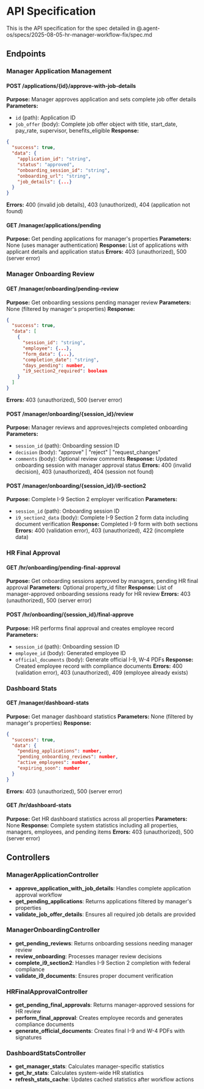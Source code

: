 # API Specification

This is the API specification for the spec detailed in @.agent-os/specs/2025-08-05-hr-manager-workflow-fix/spec.md

## Endpoints

### Manager Application Management

#### POST /applications/{id}/approve-with-job-details

**Purpose:** Manager approves application and sets complete job offer details
**Parameters:** 
- `id` (path): Application ID
- `job_offer` (body): Complete job offer object with title, start_date, pay_rate, supervisor, benefits_eligible
**Response:** 
```json
{
  "success": true,
  "data": {
    "application_id": "string",
    "status": "approved",
    "onboarding_session_id": "string",
    "onboarding_url": "string",
    "job_details": {...}
  }
}
```
**Errors:** 400 (invalid job details), 403 (unauthorized), 404 (application not found)

#### GET /manager/applications/pending

**Purpose:** Get pending applications for manager's properties
**Parameters:** None (uses manager authentication)
**Response:** List of applications with applicant details and application status
**Errors:** 403 (unauthorized), 500 (server error)

### Manager Onboarding Review

#### GET /manager/onboarding/pending-review

**Purpose:** Get onboarding sessions pending manager review
**Parameters:** None (filtered by manager's properties)
**Response:** 
```json
{
  "success": true,
  "data": [
    {
      "session_id": "string",
      "employee": {...},
      "form_data": {...},
      "completion_date": "string",
      "days_pending": number,
      "i9_section2_required": boolean
    }
  ]
}
```
**Errors:** 403 (unauthorized), 500 (server error)

#### POST /manager/onboarding/{session_id}/review

**Purpose:** Manager reviews and approves/rejects completed onboarding
**Parameters:**
- `session_id` (path): Onboarding session ID
- `decision` (body): "approve" | "reject" | "request_changes"
- `comments` (body): Optional review comments
**Response:** Updated onboarding session with manager approval status
**Errors:** 400 (invalid decision), 403 (unauthorized), 404 (session not found)

#### POST /manager/onboarding/{session_id}/i9-section2

**Purpose:** Complete I-9 Section 2 employer verification
**Parameters:**
- `session_id` (path): Onboarding session ID
- `i9_section2_data` (body): Complete I-9 Section 2 form data including document verification
**Response:** Completed I-9 form with both sections
**Errors:** 400 (validation error), 403 (unauthorized), 422 (incomplete data)

### HR Final Approval

#### GET /hr/onboarding/pending-final-approval

**Purpose:** Get onboarding sessions approved by managers, pending HR final approval
**Parameters:** Optional property_id filter
**Response:** List of manager-approved onboarding sessions ready for HR review
**Errors:** 403 (unauthorized), 500 (server error)

#### POST /hr/onboarding/{session_id}/final-approve

**Purpose:** HR performs final approval and creates employee record
**Parameters:**
- `session_id` (path): Onboarding session ID
- `employee_id` (body): Generated employee ID
- `official_documents` (body): Generate official I-9, W-4 PDFs
**Response:** Created employee record with compliance documents
**Errors:** 400 (validation error), 403 (unauthorized), 409 (employee already exists)

### Dashboard Stats

#### GET /manager/dashboard-stats

**Purpose:** Get manager dashboard statistics
**Parameters:** None (filtered by manager's properties)
**Response:**
```json
{
  "success": true,
  "data": {
    "pending_applications": number,
    "pending_onboarding_reviews": number,
    "active_employees": number,
    "expiring_soon": number
  }
}
```
**Errors:** 403 (unauthorized), 500 (server error)

#### GET /hr/dashboard-stats

**Purpose:** Get HR dashboard statistics across all properties
**Parameters:** None
**Response:** Complete system statistics including all properties, managers, employees, and pending items
**Errors:** 403 (unauthorized), 500 (server error)

## Controllers

### ManagerApplicationController
- **approve_application_with_job_details**: Handles complete application approval workflow
- **get_pending_applications**: Returns applications filtered by manager's properties
- **validate_job_offer_details**: Ensures all required job details are provided

### ManagerOnboardingController  
- **get_pending_reviews**: Returns onboarding sessions needing manager review
- **review_onboarding**: Processes manager review decisions
- **complete_i9_section2**: Handles I-9 Section 2 completion with federal compliance
- **validate_i9_documents**: Ensures proper document verification

### HRFinalApprovalController
- **get_pending_final_approvals**: Returns manager-approved sessions for HR review
- **perform_final_approval**: Creates employee records and generates compliance documents
- **generate_official_documents**: Creates final I-9 and W-4 PDFs with signatures

### DashboardStatsController
- **get_manager_stats**: Calculates manager-specific statistics
- **get_hr_stats**: Calculates system-wide HR statistics
- **refresh_stats_cache**: Updates cached statistics after workflow actions